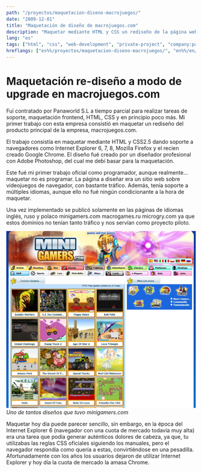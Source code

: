 ```yaml
---
path: "/proyectos/maquetacion-diseno-macrojuegos/"
date: "2009-12-01"
title: "Maquetación de diseño de macrojuegos.com"
description: "Maquetar mediante HTML y CSS un rediseño de la página web macrojuegos.com. Diseño en formato psd creado por un diseñador."
lang: "es"
tags: ["html", "css", "web-development", "private-project", "company:panaworld"]
hreflangs: ["es%%/proyectos/maquetacion-diseno-macrojuegos/", "en%%/en/projects/revamping-the-layout-design-from-macrojuegos/"]
---
```

# Maquetación re-diseño a modo de upgrade en macrojuegos.com

Fuí contratado por Panaworld S.L a tiempo parcial para realizar tareas de soporte, maquetación frontend, HTML, CSS y en principio poco más. Mi primer trabajo con esta empresa consistió en maquetar un rediseño del producto principal de la empresa, macrojuegos.com.

El trabajo consistía en maquetar mediante HTML y CSS2.5 dando soporte a navegadores como Internet Explorer 6, 7, 8, Mozilla Firefox y el recien creado Google Chrome. El diseño fué creado por un diseñador profesional con Adobe Photoshop, del cual me debí basar para la maquetación.

Este fué mi primer trabajo oficial como programador, aunque realmente... maquetar no es programar. La página a diseñar era un sitio web sobre videojuegos de navegador, con bastante tráfico. Además, tenía soporte a múltiples idiomas, aunque ello no fué ningún condicionante a la hora de maquetar.

Una vez implementado se publicó solamente en las páginas de idiomas inglés, ruso y polaco minigamers.com macrogames.ru microgry.com ya que estos dominios no tenían tanto tráfico y nos servían como proyecto piloto.

![Diseño renovado](minigamers-revamp.jpg)
*Uno de tantos diseños que tuvo minigamers.com*

Maquetar hoy día puede parecer sencillo, sin embargo, en la época del Internet Explorer 6 (navegador con una cuota de mercado todavía muy alta) era una tarea que podía generar auténticos dolores de cabeza, ya que, tu utilizabas las reglas CSS oficiales siguiendo los manuales, pero el navegador respondía como quería a estas, convirtiéndose en una pesadilla. Afortunadamente con los años los usuarios dejaron de utilizar Internet Explorer y hoy día la cuota de mercado la amasa Chrome.